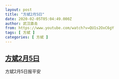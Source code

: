```yaml
---
layout: post
title: "方斌2月5曰"
date: 2020-02-05T05:04:49.000Z
author: 武汉直击
from: https://www.youtube.com/watch?v=QU1s2OxC6gY
tags: [ 方斌 ]
categories: [ 方斌 ]
---
```

<!--1580879089000-->
[方斌2月5曰](https://www.youtube.com/watch?v=QU1s2OxC6gY)
------

<div>
方斌2月5日报平安
</div>
